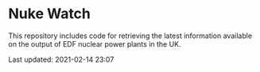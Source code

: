 # Nuke Watch

This repository includes code for retrieving the latest information available on the output of EDF nuclear power plants in the UK.

Last updated: 2021-02-14 23:07